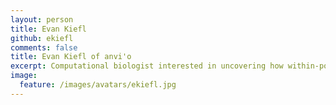 ```yaml
---
layout: person
title: Evan Kiefl
github: ekiefl
comments: false
title: Evan Kiefl of anvi'o
excerpt: Computational biologist interested in uncovering how within-population variation maps to functional variation in naturally-occuring microbial systems.
image:
  feature: /images/avatars/ekiefl.jpg
---
```

